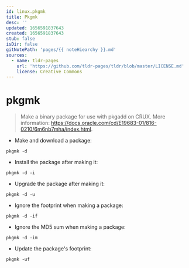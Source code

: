 ```yaml
---
id: linux.pkgmk
title: Pkgmk
desc: ''
updated: 1656591837643
created: 1656591837643
stub: false
isDir: false
gitNotePath: 'pages/{{ noteHiearchy }}.md'
sources:
  - name: tldr-pages
    url: 'https://github.com/tldr-pages/tldr/blob/master/LICENSE.md'
    license: Creative Commons
---
```

# pkgmk

> Make a binary package for use with pkgadd on CRUX.
> More information: <https://docs.oracle.com/cd/E19683-01/816-0210/6m6nb7mha/index.html>.

- Make and download a package:

`pkgmk -d`

- Install the package after making it:

`pkgmk -d -i`

- Upgrade the package after making it:

`pkgmk -d -u`

- Ignore the footprint when making a package:

`pkgmk -d -if`

- Ignore the MD5 sum when making a package:

`pkgmk -d -im`

- Update the package's footprint:

`pkgmk -uf`

